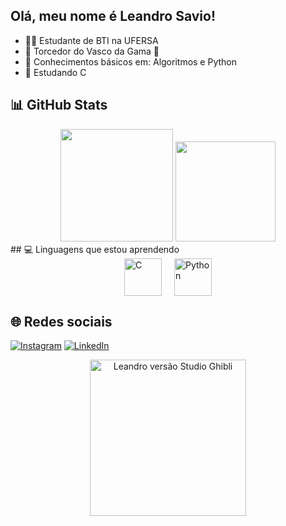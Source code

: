 ## Olá, meu nome é Leandro Savio!
- 🧑‍🎓 Estudante de BTI na UFERSA  
- 💢 Torcedor do Vasco da Gama 💢
- 🌱 Conhecimentos básicos em: Algoritmos e Python
- 🧐 Estudando C

## 📊 GitHub Stats

<div align="center">
  <img height="180em" src="https://github-readme-stats.vercel.app/api?username=Leandrinz&show_icons=true&theme=tokyonight&include_all_commits=true&count_private=true"/>
  <img height="160em" src="https://github-readme-stats.vercel.app/api/top-langs/?username=Leandrinz&layout=compact&langs_count=7&theme=tokyonight"/>
</div>
## 💻 Linguagens que estou aprendendo

<div style="display: flex; justify-content: center; gap: 20px;">
  <img src="https://cdn.jsdelivr.net/gh/devicons/devicon/icons/c/c-original.svg" alt="C" width="60" height="60"/>
  <img src="https://cdn.jsdelivr.net/gh/devicons/devicon/icons/python/python-original.svg" alt="Python" width="60" height="60"/>
</div>

## 🌐 Redes sociais

[![Instagram](https://img.shields.io/badge/-@leandro_savio06-833AB4?style=flat-square&logo=instagram&logoColor=white&link=https://instagram.com/leandro_savio06)](https://instagram.com/leandro_savio06)
[![LinkedIn](https://img.shields.io/badge/-Leandro%20Sávio-0077B5?style=flat-square&logo=linkedin&logoColor=white&link=https://www.linkedin.com/in/leandro-savio-967659350)](https://www.linkedin.com/in/leandro-savio-967659350)

<p align="center">
  <img src="https://raw.githubusercontent.com/Leandrinz/Leandrinz/main/seu-avatar.jpg" width="250" alt="Leandro versão Studio Ghibli" />
</p>





